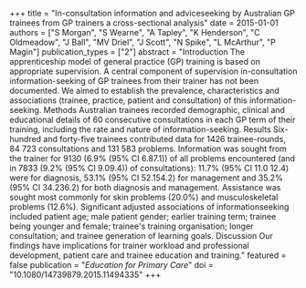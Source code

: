 +++
title = "In-consultation information and adviceseeking by Australian GP trainees from GP trainers a cross-sectional analysis"
date = 2015-01-01
authors = ["S Morgan", "S Wearne", "A Tapley", "K Henderson", "C Oldmeadow", "J Ball", "MV Driel", "J Scott", "N Spike", "L McArthur", "P Magin"]
publication_types = ["2"]
abstract = "Introduction The apprenticeship model of general practice (GP) training is based on appropriate supervision. A central component of supervision in-consultation information-seeking of GP trainees from their trainer has not been documented. We aimed to establish the prevalence, characteristics and associations (trainee, practice, patient and consultation) of this information-seeking. Methods Australian trainees recorded demographic, clinical and educational details of 60 consecutive consultations in each GP term of their training, including the rate and nature of information-seeking. Results Six-hundred and forty-five trainees contributed data for 1426 trainee-rounds, 84 723 consultations and 131 583 problems. Information was sought from the trainer for 9130 (6.9% (95% CI 6.87.1)) of all problems encountered (and in 7833 (9.2% (95% CI 9.09.4)) of consultations): 11.7% (95% CI 11.0 12.4) were for diagnosis, 53.1% (95% CI 52.154.2) for management and 35.2% (95% CI 34.236.2) for both diagnosis and management. Assistance was sought most commonly for skin problems (20.0%) and musculoskeletal problems (12.6%). Significant adjusted associations of informationseeking included patient age; male patient gender; earlier training term; trainee being younger and female; trainee's training organisation; longer consultation; and trainee generation of learning goals. Discussion Our findings have implications for trainer workload and professional development, patient care and trainee education and training."
featured = false
publication = "*Education for Primary Care*"
doi = "10.1080/14739879.2015.11494335"
+++

